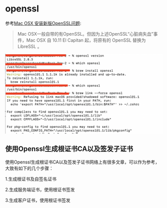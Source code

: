 # openssl

参考[Mac OSX 安装新版OpenSSL问题](https://www.jianshu.com/p/32f068922baf):

> Mac OSX一般自带的有OpenSSL。但因为上述OpenSSL“心脏病失血”事件，Mac OSX 自 10.11 El Capitan 起，将原有的 OpenSSL 替换为 LibreSSL 。

![008](https://github.com/winfredzen/JavaEE-Basic/blob/master/Security/images/008.png)



## 使用Openssl生成根证书CA以及签发子证书

使用Openssl生成根证书CA以及签发子证书网络上有很多文章，可以作为参考，大致有如下的几个步骤：

1.生成根证书及自签名证书

2.生成服务端证书，使用根证书签发

3.生成客户证书，使用根证书签发











